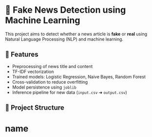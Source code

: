 # 📰 Fake News Detection using Machine Learning

This project aims to detect whether a news article is **fake** or **real** using Natural Language Processing (NLP) and machine learning.

## 🚀 Features

- Preprocessing of news title and content
- TF-IDF vectorization
- Trained models: Logistic Regression, Naive Bayes, Random Forest
- Cross-validation to reduce overfitting
- Model persistence using `joblib`
- Inference pipeline for new data (`input.csv` ➜ `output.csv`)

## 📁 Project Structure

# name
